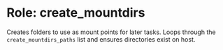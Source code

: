 # Role: create_mountdirs

Creates folders to use as mount points for later tasks. Loops through the `create_mountdirs_paths` list and ensures directories exist on host.
